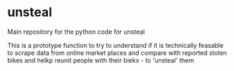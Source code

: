 # unsteal
Main repository for the python code for unsteal

This is a prototype function to try to understand if it is technically feasable to scrape data from online market places and compare with reported stolen bikes and helkp reunit people with their bieks - to 'unsteal' them
